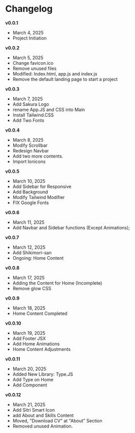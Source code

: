 # Changelog

**v0.0.1**
- March 4, 2025
- Project Initiation

**v0.0.2**
- March 5, 2025
- Change favicon.ico
- Remove unused files
- Modified: Index.html, app.js and index.js
- Remove the default landing page to start a project

**v0.0.3**
- March 7, 2025
- Add Sakura Logo
- rename App.JS and CSS into Main
- Install Tailwind.CSS
- Add Two Fonts

**v0.0.4**
- March 8, 2025
- Modify Scrollbar
- Redesign Navbar
- Add two more contents.
- Import Ionicons

**v0.0.5**
- March 10, 2025
- Add Sidebar for Responsive
- Add Background
- Modify Tailwind Modifier
- FIX Google Fonts

**v0.0.6**
- March 11, 2025
- Add Navbar and Sidebar functions (Except Animations);

**v0.0.7**
- March 12, 2025
- Add Shikimori-san
- Ongoing: Home Content

**v0.0.8**
- March 17, 2025
- Adding the Content for Home (Incomplete)
- Remove glow CSS

**v0.0.9**
- March 18, 2025
- Home Content Completed

**v0.0.10**
- March 19, 2025
- Add Footer JSX
- Add Home Animations
- Home Content Adjustments

**v0.0.11**
- March 20, 2025
- Added New Library: Type.JS
- Add Type on Home
- Add Component
  
**v0.0.12**
- March 21, 2025
- Add Sitri Smart Icon
- add About and Skills Content
- Moved, "Download CV" at "About" Section
- Removed unused Animation.